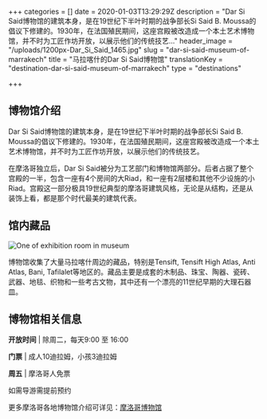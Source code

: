 +++
categories = []
date = 2020-01-03T13:29:29Z
description = "Dar Si Said博物馆的建筑本身，是在19世纪下半叶时期的战争部长Si Said B. Moussa的倡议下修建的。1930年，在法国殖民期间，这座宫殿被改造成一个本土艺术博物馆，并不时为工匠作坊开放，以展示他们的传统技艺..."
header_image = "/uploads/1200px-Dar_Si_Said_1465.jpg"
slug = "dar-si-said-museum-of-marrakech"
title = "马拉喀什的Dar Si Said博物馆"
translationKey = "destination-dar-si-said-museum-of-marrakech"
type = "destinations"

+++
## **博物馆介绍**

Dar Si Said博物馆的建筑本身，是在19世纪下半叶时期的战争部长Si Said B. Moussa的倡议下修建的。1930年，在法国殖民期间，这座宫殿被改造成一个本土艺术博物馆，并不时为工匠作坊开放，以展示他们的传统技艺。

在摩洛哥独立后，Dar Si Said被分为工艺部门和博物馆两部分。后者占据了整个宫殿的一半，包含一座有4个房间的大Riad，和一座有2层楼和其他不少设施的小Riad。宫殿这一部分极具19世纪典型的摩洛哥建筑风格，无论是从结构，还是从装饰上看，都是那个时代最美的建筑代表。

## **馆内藏品**

![One of exhibition room in museum](/uploads/Museo_Dar_Si_Said,_Marrakech_12.jpeg "One of exhibition room in museum")

博物馆收集了大量马拉喀什周边的藏品，特别是Tensift, Tensift High Atlas, Anti Atlas, Bani, Tafilalet等地区的。藏品主要是成套的木制品、珠宝、陶器、瓷砖、武器、地毯、织物和一些考古文物，其中还有一个漂亮的11世纪早期的大理石器皿。

## **博物馆相关信息**

**开放时间** | 除周二，每天9:00 至 16:00

**门票** | 成人10迪拉姆，小孩3迪拉姆

**周五** | 摩洛哥人免票

如需导游需提前预约

更多摩洛哥各地博物馆介绍可详见：[摩洛哥博物馆](/zh/blog/moroccan-museums/ "摩洛哥博物馆")